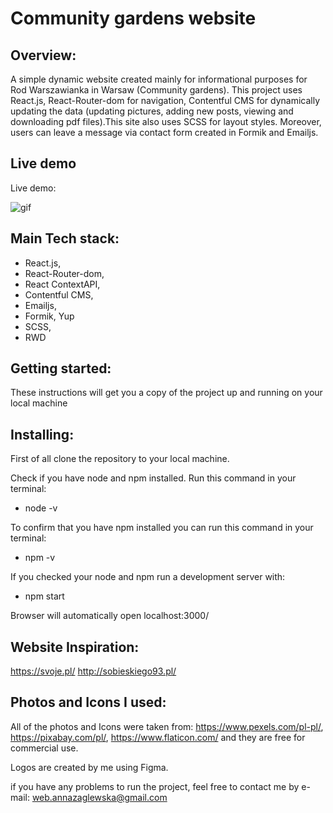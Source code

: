 # Community gardens website

## Overview:

A simple dynamic website created mainly for informational purposes for Rod Warszawianka in Warsaw (Community gardens). This project uses React.js, React-Router-dom for navigation, Contentful CMS for dynamically updating the data (updating pictures, adding new posts, viewing and downloading pdf files).This site also uses SCSS for layout styles. Moreover, users can leave a message via contact form created in Formik and Emailjs.

## Live demo

Live demo:

![gif](https://github.com/AZaglewska/Community_garden_website/blob/main/src/assets/Gif/Peek2021-04-24-17-49.gif)

## Main Tech stack:

- React.js,
- React-Router-dom,
- React ContextAPI,
- Contentful CMS,
- Emailjs,
- Formik, Yup
- SCSS,
- RWD

## Getting started:

These instructions will get you a copy of the project up and running on your local machine

## Installing:

First of all clone the repository to your local machine.

Check if you have node and npm installed. Run this command in your terminal:

- node -v

To confirm that you have npm installed you can run this command in your terminal:

- npm -v

If you checked your node and npm run a development server with:

- npm start

Browser will automatically open localhost:3000/

## Website Inspiration:

https://svoje.pl/
http://sobieskiego93.pl/

## Photos and Icons I used:

All of the photos and Icons were taken from:
https://www.pexels.com/pl-pl/,
https://pixabay.com/pl/,
https://www.flaticon.com/
and they are free for commercial use.

Logos are created by me using Figma.

if you have any problems to run the project, feel free to contact me by e-mail:
web.annazaglewska@gmail.com

